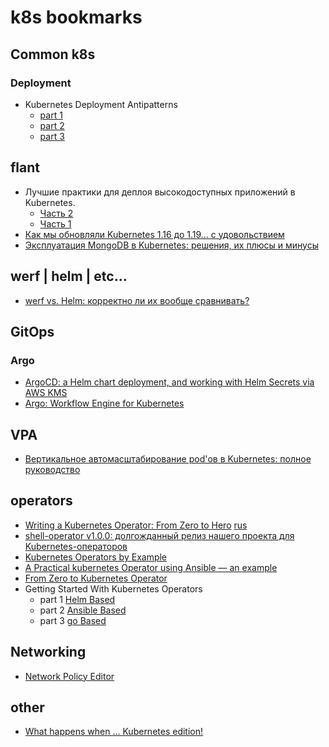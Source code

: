 # k8s bookmarks

## Common k8s

### Deployment

- Kubernetes Deployment Antipatterns
  - [part 1](https://medium.com/containers-101/kubernetes-deployment-antipatterns-part-1-9e7b54a08b9)
  - [part 2](https://medium.com/containers-101/kubernetes-deployment-antipatterns-part-2-2af25a710bc0)
  - [part 3](https://medium.com/containers-101/kubernetes-deployment-antipatterns-part-3-dfbdd2fd3292)

## flant

- Лучшие практики для деплоя высокодоступных приложений в Kubernetes.
  - [Часть 2](https://habr.com/ru/company/flant/blog/549464/)
  - [Часть 1](https://habr.com/ru/company/flant/blog/545204/)
- [Как мы обновляли Kubernetes 1.16 до 1.19… с удовольствием](https://habr.com/ru/company/flant/blog/545724/)
- [Эксплуатация MongoDB в Kubernetes: решения, их плюсы и минусы](https://habr.com/ru/company/flant/blog/549040/)

## werf | helm | etc...

- [werf vs. Helm: корректно ли их вообще сравнивать?](https://habr.com/ru/company/flant/blog/554892/)

## GitOps

### Argo

- [ArgoCD: a Helm chart deployment, and working with Helm Secrets via AWS KMS](https://itnext.io/argocd-a-helm-chart-deployment-and-working-with-helm-secrets-via-aws-kms-96509bfc5eb3)
- [Argo: Workflow Engine for Kubernetes](https://itnext.io/argo-workflow-engine-for-kubernetes-7ae81eda1cc5)

## VPA

- [Вертикальное автомасштабирование pod'ов в Kubernetes: полное руководство](https://habr.com/ru/company/flant/blog/541642/)

## operators
- [Writing a Kubernetes Operator: From Zero to Hero](https://anupamgogoi.medium.com/writing-a-kubernetes-operator-from-zero-to-hero-8ca5dc2462b7) [rus](https://habr.com/ru/company/southbridge/blog/556860/?utm_source=habrahabr&utm_medium=rss&utm_campaign=556860)
- [shell-operator v1.0.0: долгожданный релиз нашего проекта для Kubernetes-операторов](https://habr.com/ru/company/flant/blog/551456/)
- [Kubernetes Operators by Example](https://codeburst.io/kubernetes-operators-by-example-99a77ea4ac43)
- [A Practical kubernetes Operator using Ansible — an example](https://itnext.io/a-practical-kubernetes-operator-using-ansible-an-example-d3a9d3674d5b)
- [From Zero to Kubernetes Operator](https://medium.com/@victorpaulo/from-zero-to-kubernetes-operator-dd06436b9d89)
- Getting Started With Kubernetes Operators
  - part 1 [Helm Based](https://www.velotio.com/engineering-blog/getting-started-with-kubernetes-operators-helm-based-part-1)
  - part 2 [Ansible Based](https://www.velotio.com/engineering-blog/getting-started-with-kubernetes-operators-ansible-based-part-2)
  - part 3 [go Based](https://www.velotio.com/engineering-blog/getting-started-with-kubernetes-operators-golang-based-part-3)


## Networking
- [Network Policy Editor](https://editor.cilium.io/)
## other

- [What happens when ... Kubernetes edition!](https://github.com/jamiehannaford/what-happens-when-k8s)
